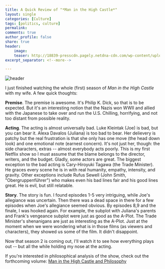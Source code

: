 ```yaml
---
title: A Quick Review of "*Man in the High Castle*"
layout: single
categories: [Culture]
tags: [politics, culture]
permalink: 
comments: true
author_profile: false
share: true
header:
    image: 
    teaser: http://18839-presscdn.pagely.netdna-cdn.com/wp-content/uploads/2015/11/Man-in-the-High-Castle.jpg
excerpt_separator: <!--more-->

---
```


![header](http://18839-presscdn.pagely.netdna-cdn.com/wp-content/uploads/2015/11/Man-in-the-High-Castle.jpg)

I just finished watching the whole (first) season of *Man in the High Castle* with my wife. A few quick thoughts: 

**Premise**. The premise is awesome. It's Philip K. Dick, so that is to be expected. But it's an interesting notion that the Nazis won WWII and allied with the Japanese to take over and run the U.S. Chilling, horrifying, and not too distant from possible reality.

**Acting**. The acting is almost universally bad. Luke Kleintak (Joe) is bad, but you can bear it. Alexa Davalos (Juliana) is too bad to bear. Her delievery is patchy but the real frustration is that she only has one move (the head down look) and one emotional note (earnest concern). It's not just her, though: the side characters, extras --  almost everybody acts poorly. This is my first Netflix show so I must assume that the blame belongs to the director, writers, and the budget. Gladly, some actors are great. The biggest exception to the bad acting is Cary-Hiroyuki Tagawa (the Trade Minister). He graces every scene he is in with real humanity, empathy, intensity, and gravity. Other exceptions include Rufus Sewell (John Smith, "Obergruppenführer") who makes even his bad lines fair and his good lines great. He is evil, but still relatable. 

**Story**. The story is fun. I found episodes 1-5 very intriguing, while Joe's allegiance was uncertain. Then there was a dead space in there for a few episodes when Joe's allegiance seemed obvious. By episodes 8,9 and the finale, I was hooked again. For example, the subplot with Juliana's parents and Frank's vengeance subplot were just as good as the A-Plot. The Trade Minister's shenanigans are just as interesting as the A-Plot. Just at the moment when we were wondering what is in those films (as viewers and characters), they showed us some of the film. It didn't disappoint. 


Now that season 2 is coming out, I'll watch it to see how everything plays out -- but all the while holding my nose at the acting. 

If you're interested in philosophical analysis of the show, check out the forthcoming volume: [Man in the High Castle and Philosophy](http://amzn.to/2i55YgC)